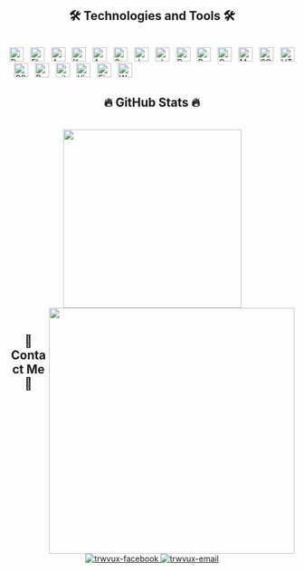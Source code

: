 <h2 align="center">🛠 Technologies and Tools 🛠</h2>
<br>
<!-- https://simpleicons.org/ -->
<span><img src="https://img.shields.io/badge/Dart-282C34?logo=Dart&logoColor=0175C2" alt="Dart logo" title="Dart" height="25" /></span>
&nbsp;
<span><img src="https://img.shields.io/badge/Flutter-282C34?logo=flutter&logoColor=02569B" alt="Flutter logo" title="Flutter" height="25" /></span>
&nbsp;
<span><img src="https://img.shields.io/badge/Android-282C34?logo=android&logoColor=3DDC84" alt="Android logo" title="Android" height="25" /></span>
&nbsp;
<span><img src="https://img.shields.io/badge/Kotlin-282C34?logo=kotlin&logoColor=7F52FF" alt="Kotlin logo" title="Kotlin" height="25" /></span>
&nbsp;
<span><img src="https://img.shields.io/badge/Android Studio-282C34?logo=Android Studio&logoColor=3DDC84" alt="Android Studio logo" title="Android Studio" height="25" /></span>
&nbsp;
<span><img src="https://img.shields.io/badge/Swift-282C34?logo=swift&logoColor=F05138" alt="Swift logo" title="Swift" height="25" /></span>
&nbsp;
<span><img src="https://img.shields.io/badge/JavaScript-282C34?logo=JavaScript&logoColor=F7DF1E" alt="JavaScript logo" title="JavaScript" height="25" /></span>
&nbsp;
<span><img src="https://img.shields.io/badge/PHP-282C34?logo=php&logoColor=777BB4" alt="php logo" title="php" height="25" /></span>
&nbsp;
<span><img src="https://img.shields.io/badge/Python-282C34?logo=Python&logoColor=3776AB" alt="Python logo" title="Python" height="25" /></span>
&nbsp;
<span><img src="https://img.shields.io/badge/PyCharm-282C34?logo=PyCharm&logoColor=F7DF1E" alt="PyCharm logo" title="PyCharm" height="25" /></span>
&nbsp;
<span><img src="https://img.shields.io/badge/C Sharp-282C34?logo=C Sharp&logoColor=239120" alt="C Sharp logo" title="C Sharp" height="25" /></span>
&nbsp;
<span><img src="https://img.shields.io/badge/MySQL-282C34?logo=mysql&logoColor=4479A1" alt="MySQL logo" title="MySQL" height="25" /></span>
&nbsp;
<span><img src="https://img.shields.io/badge/SQLite-282C34?logo=SQLite&logoColor=003B57" alt="SQLite logo" title="SQLite" height="25" /></span>
&nbsp;
<span><img src="https://img.shields.io/badge/HTML5-282C34?logo=html5&logoColor=E34F26" alt="HTML5 logo" title="HTML5" height="25" /></span>
&nbsp;
<span><img src="https://img.shields.io/badge/CSS3-282C34?logo=css3&logoColor=1572B6" alt="CSS3 logo" title="CSS3" height="25" /></span>
&nbsp;
<span><img src="https://img.shields.io/badge/Bootstrap-282C34?logo=bootstrap&logoColor=7952B3" alt="Bootstrap logo" title="Bootstrap" height="25" /></span>
&nbsp;
<span><img src="https://img.shields.io/badge/git-282C34?logo=git&logoColor=F05032" alt="git logo" title="git" height="25" /></span>
&nbsp;
<span><img src="https://img.shields.io/badge/VS%20Code-282C34?logo=visual-studio-code&logoColor=007ACC" alt="Visual Studio Code logo" title="Visual Studio Code" height="25" /></span>
&nbsp;
<span><img src="https://img.shields.io/badge/Firebase-282C34?logo=firebase&logoColor=FFCA28" alt="Firebase logo" title="Firebase" height="25" /></span>
&nbsp;
<span><img src="https://img.shields.io/badge/WordPress-282C34?logo=wordPress&logoColor=21759B" alt="WordPress logo" title="WordPress" height="25" /></span>
&nbsp;

<br>

<h2 align="center">🔥 GitHub Stats 🔥</h2>
<!-- https://github.com/anuraghazra/github-readme-stats -->
<br>
<div align=center>
  <a href="#" title="vuxnguyxn">
    <img width="315" align="center" src="https://github-readme-stats.vercel.app/api/top-langs/?username=vuxnguyxn&hide=c%23,powershell,Mathematica,Ruby,Objective-C,Objective-C%2b%2b,Cuda&title_color=61dafb&text_color=ffffff&icon_color=61dafb&bg_color=20232a&langs_count=8&layout=compact&border_color=61dafb&hide_border=true" />
  </a>
  <a href="#" title="vuxnguyxn">
    <img align="right" width="434" src="https://github-readme-stats.vercel.app/api?username=vuxnguyxn&show_icons=true&theme=react&border_color=61dafb&hide_border=true" />
  </a>
</div>

<br>

<h2 align="center">🙂 Contact Me 🙂</h2>

<br>
<!-- https://icons8.com -->
<div align="center">
  
  <a href="https://facebook.com/vuxnguyxn" target="blank">
    <img src="https://img.icons8.com/bubbles/100/000000/facebook-new.png" alt="trwvux-facebook" />
  </a>
  <a href="https://www.tiktok.com/@trwvux" target="blank" hidden>
    <img src="https://img.icons8.com/bubbles/100/tiktok.png" alt="trwvux-toptop" />
  </a>
  <a href="https://www.instagram.com/trwvux/" target="blank" hidden>
    <img src="https://img.icons8.com/bubbles/100/instagram-new--v2.png" alt="trwvux-instagram" />
  </a>
  <a href="mailto:truongvu6021@gmail.com" target="top">
    <img src="https://img.icons8.com/bubbles/100/gmail-new.png" alt="trwvux-email" />
  </a>
  <a href="https://twitter.com/trwvux" target="top" hidden>
    <img src="https://img.icons8.com/bubbles/100/twitter-squared.png" alt="trwvux-twitter" />
  </a>
</div>
